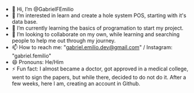 - 👋 Hi, I’m @GabrielFEmilio
- 👀 I’m interested in learn and create a hole system POS, starting with it's data base.
- 🌱 I’m currently learning the basics of programation to start my project.
- 💞️ I’m looking to collaborate on my own, while learning and searching people to help me out through my journey.
- 📫 How to reach me: "gabriel.emilio.dev@gmail.com" / Instagram: "gabriel.femilio"
- 😄 Pronouns: He/Him
- ⚡ Fun fact: I almost became a doctor, got approved in a medical college, went to sign the papers, but while there, decided to do not do it. After a few weeks, here I am, creating an account in Github.

<!---
GabrielFEmilio/GabrielFEmilio is a ✨ special ✨ repository because its `README.md` (this file) appears on your GitHub profile.
You can click the Preview link to take a look at your changes.
--->
